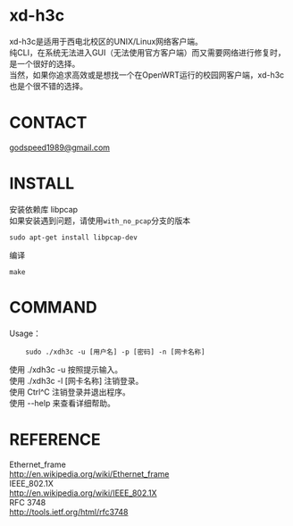 xd-h3c
======
xd-h3c是适用于西电北校区的UNIX/Linux网络客户端。    
纯CLI，在系统无法进入GUI（无法使用官方客户端）而又需要网络进行修复时，是一个很好的选择。   
当然，如果你追求高效或是想找一个在OpenWRT运行的校园网客户端，xd-h3c也是个很不错的选择。   

CONTACT
=======
godspeed1989@gmail.com

INSTALL
=======
安装依赖库 libpcap    
如果安装遇到问题，请使用`with_no_pcap`分支的版本

```
sudo apt-get install libpcap-dev
```

编译

```
make
```

COMMAND
=======
Usage：

```
	sudo ./xdh3c -u [用户名] -p [密码] -n [网卡名称]
```

使用 ./xdh3c -u 按照提示输入。   
使用 ./xdh3c -l [网卡名称] 注销登录。   
使用 Ctrl^C 注销登录并退出程序。   
使用  --help 来查看详细帮助。    

REFERENCE
=========
Ethernet_frame   
http://en.wikipedia.org/wiki/Ethernet_frame   
IEEE_802.1X   
http://en.wikipedia.org/wiki/IEEE_802.1X   
RFC 3748   
http://tools.ietf.org/html/rfc3748   

